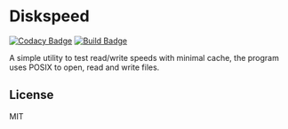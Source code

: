 # Diskspeed

[![Codacy Badge](https://api.codacy.com/project/badge/Grade/7e95d422a4cc49f2b5ed131e81483cc9)](https://app.codacy.com/manual/Dko1905/diskspeed/dashboard)
[![Build Badge](https://api.travis-ci.org/Dko1905/diskspeed.svg?branch=new&status=passed)](https://travis-ci.org/Dko1905/diskspeed)

A simple utility to test read/write speeds with minimal cache, the program uses POSIX to open, read and write files.

## License
MIT
